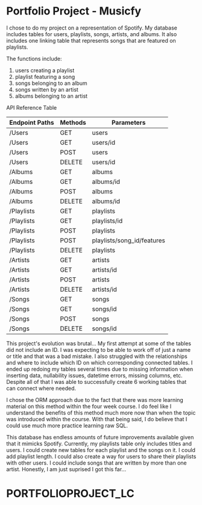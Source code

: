 
# Portfolio Project - Musicfy

I chose to do my project on a representation of Spotify. My database includes tables for users, playlists, songs, artists, and albums. It also includes one linking table that represents songs that are featured on playlists. 

The functions include:
1. users creating a playlist
2. playlist featuring a song
3. songs belonging to an album
4. songs written by an artist
5. albums belonging to an artist



API Reference Table

| Endpoint Paths | Methods | Parameters
| -------------- | ------- | -----------
|     /Users     |   GET   | users
|     /Users     |   GET   | users/id
|     /Users     |   POST  | users
|     /Users     |  DELETE | users/id
|     /Albums    |   GET   | albums
|     /Albums    |   GET   | albums/id
|     /Albums    |   POST  | albums
|     /Albums    |  DELETE | albums/id
|   /Playlists   |   GET   | playlists
|   /Playlists   |   GET   | playlists/id
|   /Playlists   |   POST  | playlists
|   /Playlists   |   POST  | playlists/song_id/features
|   /Playlists   |  DELETE | playlists
|    /Artists    |   GET   | artists
|    /Artists    |   GET   | artists/id
|    /Artists    |   POST  | artists
|    /Artists    |  DELETE | artists/id
|    /Songs      |   GET   | songs
|    /Songs      |   GET   | songs/id
|     /Songs     |  POST   | songs
|     /Songs     |  DELETE | songs/id






This project's evolution was brutal... My first attempt at some of the tables did not include an ID. I was expecting to be able to work off of just a name or title and that was a bad mistake. I also struggled with the relationships and where to include which ID on which corresponding connected tables. I ended up redoing my tables several times due to missing information when inserting data, nullability issues, datetime errors, missing columns, etc. Despite all of that I was able to successfully create 6 working tables that can connect where needed. 

I chose the ORM approach due to the fact that there was more learning material on this method within the four week course. I do feel like I understand the benefits of this method much more now than when the topic was introduced within the course. With that being said, I do believe that I could use much more practice learning raw SQL.

This database has endless amounts of future improvements available given that it mimicks Spotify. Currently, my playlists table only includes titles and users. I could create new tables for each playlist and the songs on it. I could add playlist length. I could also create a way for users to share their playlists with other users. I could include songs that are written by more than one artist. Honestly, I am just suprised I got this far...
# PORTFOLIOPROJECT_LC
